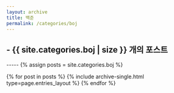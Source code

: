 ```yaml
---
layout: archive
title: 백준
permalink: /categories/boj
---
```


<h2> - {{ site.categories.boj | size }} 개의 포스트 </h2>
-----
{% assign posts = site.categories.boj %}


{% for post in posts %}
  {% include archive-single.html type=page.entries_layout %}
{% endfor %}

